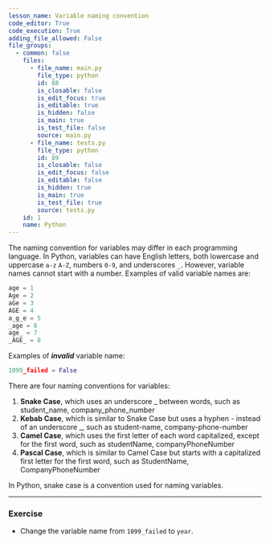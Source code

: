 ```yaml
---
lesson_name: Variable naming convention
code_editor: True
code_execution: True
adding_file_allowed: False
file_groups:
  - common: false
    files:
      - file_name: main.py
        file_type: python
        id: 88
        is_closable: false
        is_edit_focus: true
        is_editable: true
        is_hidden: false
        is_main: true
        is_test_file: false
        source: main.py
      - file_name: tests.py
        file_type: python
        id: 89
        is_closable: false
        is_edit_focus: false
        is_editable: false
        is_hidden: true
        is_main: true
        is_test_file: true
        source: tests.py
    id: 1
    name: Python
---
```


The naming convention for variables may differ in each programming language. In Python, variables can have English letters, both lowercase and uppercase `a-z` `A-Z`, numbers `0-9`, and underscores `_`. However, variable names cannot start with a number. Examples of valid variable names are:

```python
age = 1
Age = 2
aGe = 3
AGE = 4
a_g_e = 5
_age = 6
age_ = 7
_AGE_ = 8
```

Examples of **_invalid_** variable name:

```python
1099_failed = False
```

<div class="alert-info text-sm">
There are four naming conventions for variables:<br />
<ol>
<li><b>Snake Case</b>, which uses an underscore _ between words, such as student_name, company_phone_number</li>
<li><b>Kebab Case</b>, which is similar to Snake Case but uses a hyphen - instead of an underscore _, such as student-name, company-phone-number</li>
<li><b>Camel Case</b>, which uses the first letter of each word capitalized, except for the first word, such as studentName, companyPhoneNumber</li>
<li><b>Pascal Case</b>, which is similar to Camel Case but starts with a capitalized first letter for the first word, such as StudentName, CompanyPhoneNumber</li>
</ol>

In Python, snake case is a convention used for naming variables.

</div>

---

### Exercise

<ul>
<li id="test-1">Change the variable name from <code>1099_failed</code> to <code>year</code>.</li>
</ul>
